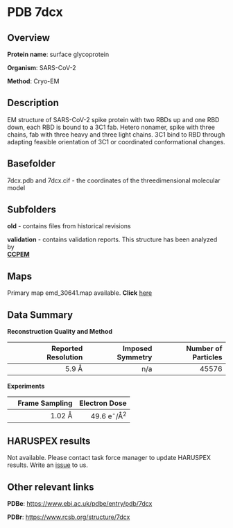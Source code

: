 # PDB 7dcx

## Overview

**Protein name**: surface glycoprotein

**Organism**: SARS-CoV-2

**Method**: Cryo-EM

## Description

EM structure of SARS-CoV-2 spike protein with two RBDs up and one RBD down, each RBD is bound to a 3C1 fab. Hetero nonamer, spike with three chains, fab with three heavy and three light chains. 3C1 bind to RBD through adapting feasible orientation of 3C1 or coordinated conformational changes.

## Basefolder

7dcx.pdb and 7dcx.cif - the coordinates of the threedimensional molecular model

## Subfolders



**old** - contains files from historical revisions

**validation** - contains validation reports. This structure has been analyzed by <br>     [**CCPEM**](https://github.com/thorn-lab/coronavirus_structural_task_force/tree/master/pdb/surface_glycoprotein/SARS-CoV-2/7dcx/validation/ccpem-validation)



## Maps

Primary map emd_30641.map available. **Click** [here](http://ftp.wwpdb.org/pub/emdb/structures/EMD-30641/map/) 

## Data Summary
**Reconstruction Quality and Method**

|   | Reported Resolution | Imposed Symmetry | Number of Particles |
|---|-------------:|----------------:|--------------:|
|   |5.9 Å|n/a|45576|

**Experiments**

|   | Frame Sampling | Electron Dose |
|---|-------------:|----------------:|
|   |1.02 Å|49.6 e<sup>-</sup>/Å<sup>2</sup>|

## HARUSPEX results

Not available. Please contact task force manager to update HARUSPEX results. Write an [issue](https://github.com/thorn-lab/coronavirus_structural_task_force/issues) to us.

## Other relevant links 
**PDBe**:  https://www.ebi.ac.uk/pdbe/entry/pdb/7dcx
 
**PDBr**: https://www.rcsb.org/structure/7dcx 
